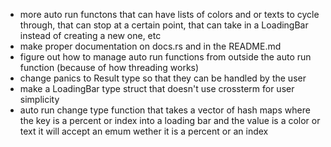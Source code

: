 - more auto run functons that can have lists of colors and or texts to cycle through, that can stop at a certain point, that can take in a LoadingBar instead of creating a new one, etc
- make proper documentation on docs.rs and in the README.md
- figure out how to manage auto run functions from outside the auto run function (because of how threading works)
- change panics to Result type so that they can be handled by the user
- make a LoadingBar type struct that doesn't use crossterm for user simplicity 
- auto run change type function that takes a vector of hash maps where the key is a percent or index into a loading bar and the value is a color or text it will accept an emum wether it is a percent or an index